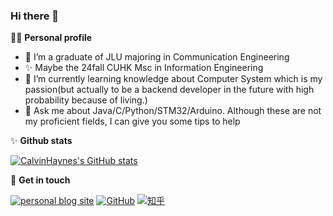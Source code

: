 ### Hi there 👋


👨‍🎓 **Personal profile**
- 🔭 I’m a graduate of JLU majoring in Communication Engineering
- ✨ Maybe the 24fall CUHK Msc in Information Engineering
- 🌱 I’m currently learning  knowledge about Computer System which is my passion(but actually to be a backend developer in the future with high probability because of living.)
- 💬 Ask me about Java/C/Python/STM32/Arduino. Although these are not my proficient fields, I can give you some tips to help 

✨ **Github stats**  

[![CalvinHaynes's GitHub stats](https://github-readme-stats.vercel.app/api?username=calvinhaynes&hide=prs,contribs&show_icons=true&theme=nord)](https://github.com/dmaner/github-readme-stats)

:hankey: **Get in touch**

[![personal blog site](https://img.shields.io/badge/个人博客站-pink)](https://blog.calvinhaynes.top/)
[![GitHub](https://img.shields.io/badge/GitHub-grey?logo=github)](https://github.com/CalvinHaynes)
[![知乎](https://img.shields.io/badge/知乎-white?logo=zhihu)](https://www.zhihu.com/people/calvinhaynes)


